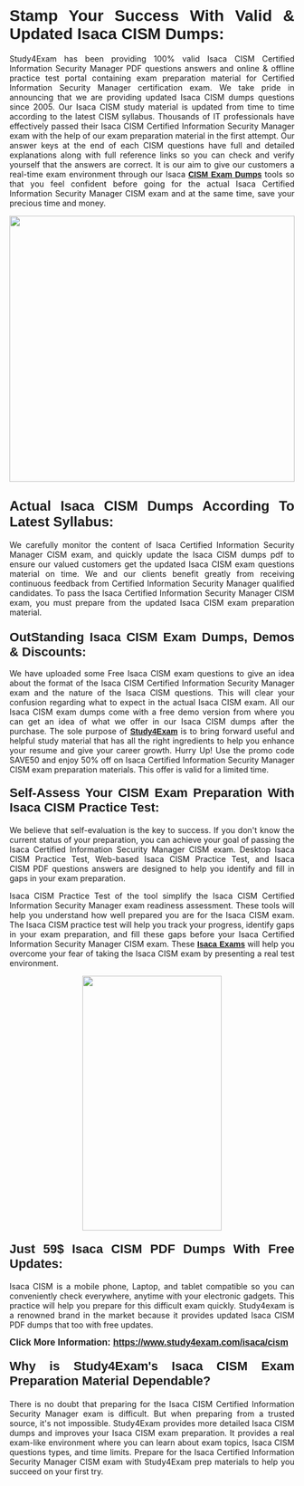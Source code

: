 <h1 style="text-align: justify;"><span style="font-family:Verdana,Geneva,sans-serif;"><strong>Stamp Your Success With Valid & Updated Isaca CISM Dumps:</strong></span></h1>

<p style="text-align: justify;">Study4Exam has been providing 100% valid Isaca CISM Certified Information Security Manager PDF questions answers and online & offline practice test portal containing exam preparation material for Certified Information Security Manager certification exam. We take pride in announcing that we are providing updated Isaca CISM dumps questions since 2005. Our Isaca CISM study material is updated from time to time according to the latest CISM syllabus. Thousands of IT professionals have effectively passed their Isaca CISM Certified Information Security Manager exam with the help of our exam preparation material in the first attempt. Our answer keys at the end of each CISM questions have full and detailed explanations along with full reference links so you can check and verify yourself that the answers are correct. It is our aim to give our customers a real-time exam environment through our Isaca <a href="https://www.study4exam.com/isaca/cism"><span style="font-family:Verdana,Geneva,sans-serif;"><strong>CISM Exam Dumps</strong></span></a> tools so that you feel confident before going for the actual Isaca Certified Information Security Manager CISM exam and at the same time, save your precious time and money.</p>

<p style="text-align: justify;"><a href="https://www.study4exam.com/isaca/cism"><img alt="" src="https://lh3.googleusercontent.com/pw/AM-JKLUHtSxyimLmNtrgJMXSMENqQN06-3nkPxnNGNNXEx9WO6eyhGRHZ0DslcPEZPoiF7hiAIZQifOnTjMibN5y-FCixZnwx34BMXfhHI6-FGdReOTlZLXPWbGx20hTt8Cg8BMIs-5mnWjYKTtHD3iD1MGQ=w1517-h861-no?authuser=0" style="width: 100%; height: 470px;" /></a></p>

<h2 style="text-align: justify;"><strong><span style="font-family:Verdana,Geneva,sans-serif;"><span style="font-size:24px;">Actual Isaca CISM Dumps According To Latest Syllabus:</span></span></strong></h2>

<p style="text-align: justify;">We carefully monitor the content of Isaca Certified Information Security Manager CISM exam, and quickly update the Isaca CISM dumps pdf to ensure our valued customers get the updated Isaca CISM exam questions material on time. We and our clients benefit greatly from receiving continuous feedback from Certified Information Security Manager qualified candidates. To pass the Isaca Certified Information Security Manager CISM exam, you must prepare from the updated Isaca CISM exam preparation material.</p>

<h3 style="text-align: justify;"><span style="font-size:22px;"><span style="font-family:Verdana,Geneva,sans-serif;"><strong>OutStanding Isaca CISM Exam Dumps, Demos & Discounts:</strong></span></span></h3>

<p style="text-align: justify;">We have uploaded some Free Isaca CISM exam questions to give an idea about the format of the Isaca CISM Certified Information Security Manager exam and the nature of the Isaca CISM questions. This will clear your confusion regarding what to expect in the actual Isaca CISM exam. All our Isaca CISM exam dumps come with a free demo version from where you can get an idea of what we offer in our Isaca CISM dumps after the purchase. The sole purpose of <a href="https://www.study4exam.com/"><span style="font-family:Verdana,Geneva,sans-serif;"><strong>Study4Exam</strong></span></a> is to bring forward useful and helpful study material that has all the right ingredients to help you enhance your resume and give your career growth. Hurry Up! Use the promo code SAVE50 and enjoy 50% off on Isaca Certified Information Security Manager CISM exam preparation materials. This offer is valid for a limited time.</p>

<h4 style="text-align: justify;"><strong><span style="font-family:Verdana,Geneva,sans-serif;"><span style="font-size:22px;">Self-Assess Your CISM Exam Preparation With Isaca CISM Practice Test:</span></span></strong></h4>

<p style="text-align: justify;">We believe that self-evaluation is the key to success. If you don't know the current status of your preparation, you can achieve your goal of passing the Isaca Certified Information Security Manager CISM exam. Desktop Isaca CISM Practice Test, Web-based Isaca CISM Practice Test, and Isaca CISM PDF questions answers are designed to help you identify and fill in gaps in your exam preparation.</p>

<p style="text-align: justify;">Isaca CISM Practice Test of the tool simplify the Isaca CISM Certified Information Security Manager exam readiness assessment. These tools will help you understand how well prepared you are for the Isaca CISM exam. The Isaca CISM practice test will help you track your progress, identify gaps in your exam preparation, and fill these gaps before your Isaca Certified Information Security Manager CISM exam. These <a href="https://www.study4exam.com/isaca-exams"><span style="font-family:Verdana,Geneva,sans-serif;"><strong>Isaca Exams</strong></span></a> will help you overcome your fear of taking the Isaca CISM exam by presenting a real test environment.</p>

<p style="text-align: center;"><a href="https://www.study4exam.com/isaca/cism"><img alt="" src="https://lh3.googleusercontent.com/pw/AM-JKLWqo8oNjq9uepo63dCAl3wbe90oYei6j0HbKFnhkSMXY12WpRI5tlTxhkBE8G5R1NUNKbC9JP5SGY087XRv0JMSkkAsCOJsLKaJE2cxzG2Ac2HjMr5CPpKsguk2Qazr8PIoSc2l3t96z_BGXfPSUmDU=w610-h860-no?authuser=0" style="width: 70%; height: 450px;" /></a></p>

<h4 style="text-align: justify;"><span style="font-family:Verdana,Geneva,sans-serif;"><strong><span style="font-size:22px;">Just 59$ Isaca CISM PDF Dumps With Free Updates:</span></strong></span></h4>

<p style="text-align: justify;">Isaca CISM is a mobile phone, Laptop, and tablet compatible so you can conveniently check everywhere, anytime with your electronic gadgets. This practice will help you prepare for this difficult exam quickly. Study4exam is a renowned brand in the market because it provides updated Isaca CISM PDF dumps that too with free updates.</p>

<p style="text-align: justify;"><strong><span style="font-size:16px;"><span style="font-family:Verdana,Geneva,sans-serif;">Click More Information: <a href="https://www.study4exam.com/isaca/cism">https://www.study4exam.com/isaca/cism</a></span></span></strong></p>

<h4 style="text-align: justify;"><span style="font-family:Verdana,Geneva,sans-serif;"><strong><span style="font-size:22px;">Why is Study4Exam's Isaca CISM Exam Preparation Material Dependable?</span></strong></span></h4>

<p style="text-align: justify;">There is no doubt that preparing for the Isaca CISM Certified Information Security Manager exam is difficult. But when preparing from a trusted source, it's not impossible. Study4Exam provides more detailed Isaca CISM dumps and improves your Isaca CISM exam preparation. It provides a real exam-like environment where you can learn about exam topics, Isaca CISM questions types, and time limits. Prepare for the Isaca Certified Information Security Manager CISM exam with Study4Exam prep materials to help you succeed on your first try.</p>
